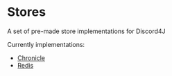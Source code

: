 # Stores
A set of pre-made store implementations for Discord4J

Currently implementations:
* [Chronicle](https://github.com/Discord4J/Stores/tree/master/chronicle)
* [Redis](https://github.com/Discord4J/Stores/tree/master/redis)
